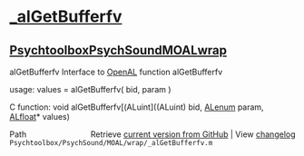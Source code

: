 # [_alGetBufferfv](_alGetBufferfv)
## [Psychtoolbox](Psychtoolbox)[PsychSound](PsychSound)[MOAL](MOAL)[wrap](wrap)

alGetBufferfv  Interface to [OpenAL](OpenAL) function alGetBufferfv  
  
usage:  values = alGetBufferfv( bid, param )  
  
C function:  void alGetBufferfv[(ALuint]((ALuint) bid, [ALenum](ALenum) param, [ALfloat](ALfloat)\* values)  




<div class="code_header" style="text-align:right;">
  <span style="float:left;">Path&nbsp;&nbsp;</span> <span class="counter">Retrieve <a href=
  "https://raw.github.com/Psychtoolbox-3/Psychtoolbox-3/beta/Psychtoolbox/PsychSound/MOAL/wrap/_alGetBufferfv.m">current version from GitHub</a> | View <a href=
  "https://github.com/Psychtoolbox-3/Psychtoolbox-3/commits/beta/Psychtoolbox/PsychSound/MOAL/wrap/_alGetBufferfv.m">changelog</a></span>
</div>
<div class="code">
  <code>Psychtoolbox/PsychSound/MOAL/wrap/_alGetBufferfv.m</code>
</div>

